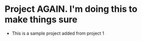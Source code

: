 # Project AGAIN. I'm doing this to make things sure

* This is a sample project added from project 1
